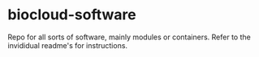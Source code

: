 # biocloud-software
Repo for all sorts of software, mainly modules or containers. Refer to the invididual readme's for instructions.